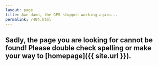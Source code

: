 ```yaml
---
layout: page
title: Awe damn, the GPS stopped working again...
permalink: /404.html
---
```


## Sadly, the page you are looking for cannot be found! Please double check spelling or make your way to [homepage]({{ site.url }}).
